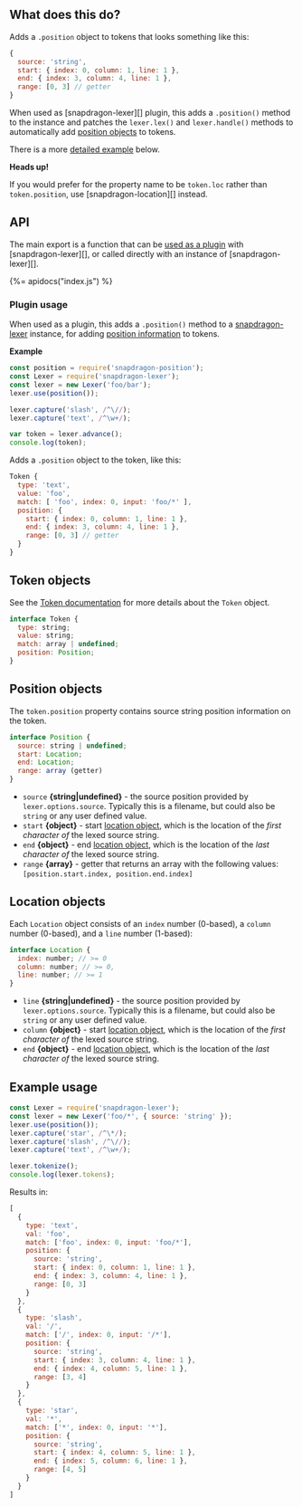 ## What does this do?

Adds a `.position` object to tokens that looks something like this:

```js
{
  source: 'string',
  start: { index: 0, column: 1, line: 1 },
  end: { index: 3, column: 4, line: 1 },
  range: [0, 3] // getter
}
```

When used as [snapdragon-lexer][] plugin, this adds a `.position()` method to the instance and patches the `lexer.lex()` and `lexer.handle()` methods to automatically add [position objects](#position-objects) to tokens.

There is a more [detailed example](#example-usage) below.

**Heads up!**

If you would prefer for the property name to be `token.loc` rather than `token.position`, use [snapdragon-location][] instead.

## API

The main export is a function that can be [used as a plugin](#plugin-usage) with [snapdragon-lexer][], or called directly with an instance of [snapdragon-lexer][].

{%= apidocs("index.js") %}


### Plugin usage

When used as a plugin, this adds a `.position()` method to a [snapdragon-lexer](https://github.com/here-be-snapdragons/snapdragon-lexer) instance, for adding [position information](#position-information) to tokens.

**Example**

```js
const position = require('snapdragon-position');
const Lexer = require('snapdragon-lexer');
const lexer = new Lexer('foo/bar');
lexer.use(position());

lexer.capture('slash', /^\//);
lexer.capture('text', /^\w+/);

var token = lexer.advance();
console.log(token);
```

Adds a `.position` object to the token, like this:

```js
Token {
  type: 'text',
  value: 'foo',
  match: [ 'foo', index: 0, input: 'foo/*' ],
  position: {
    start: { index: 0, column: 1, line: 1 },
    end: { index: 3, column: 4, line: 1 },
    range: [0, 3] // getter
  } 
}
```

## Token objects

See the [Token documentation](https://github.com/here-be/snapdragon-token/blob/master/README.md#token-object) for more details about the `Token` object.

```js
interface Token {
  type: string;
  value: string;
  match: array | undefined;
  position: Position;
}
```

## Position objects

The `token.position` property contains source string position information on the token.

```js
interface Position {
  source: string | undefined;
  start: Location;
  end: Location;
  range: array (getter)
}
```

- `source` **{string|undefined}** - the source position provided by `lexer.options.source`. Typically this is a filename, but could also be `string` or any user defined value.
- `start` **{object}** - start [location object](#location-objects), which is the location of the _first character of_ the lexed source string.
- `end` **{object}** - end [location object](#location-objects), which is the location of the _last character of_ the lexed source string.
- `range` **{array}** - getter that returns an array with the following values: `[position.start.index, position.end.index]`


## Location objects

Each `Location` object consists of an `index` number (0-based), a `column` number (0-based), and a `line` number (1-based):

```js
interface Location {
  index: number; // >= 0
  column: number; // >= 0,
  line: number; // >= 1
}
```

- `line` **{string|undefined}** - the source position provided by `lexer.options.source`. Typically this is a filename, but could also be `string` or any user defined value.
- `column` **{object}** - start [location object](#location-objects), which is the location of the _first character of_ the lexed source string.
- `end` **{object}** - end [location object](#location-objects), which is the location of the _last character of_ the lexed source string.


## Example usage

```js
const Lexer = require('snapdragon-lexer');
const lexer = new Lexer('foo/*', { source: 'string' });
lexer.use(position());
lexer.capture('star', /^\*/);
lexer.capture('slash', /^\//);
lexer.capture('text', /^\w+/);

lexer.tokenize();
console.log(lexer.tokens);
```

Results in:

```js
[
  {
    type: 'text',
    val: 'foo',
    match: ['foo', index: 0, input: 'foo/*'],
    position: {
      source: 'string',
      start: { index: 0, column: 1, line: 1 },
      end: { index: 3, column: 4, line: 1 },
      range: [0, 3]
    }
  },
  {
    type: 'slash',
    val: '/',
    match: ['/', index: 0, input: '/*'],
    position: {
      source: 'string',
      start: { index: 3, column: 4, line: 1 },
      end: { index: 4, column: 5, line: 1 },
      range: [3, 4]
    }
  },
  {
    type: 'star',
    val: '*',
    match: ['*', index: 0, input: '*'],
    position: {
      source: 'string',
      start: { index: 4, column: 5, line: 1 },
      end: { index: 5, column: 6, line: 1 },
      range: [4, 5]
    }
  }
]
```
